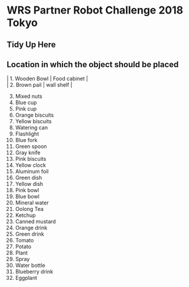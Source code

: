 # WRS Partner Robot Challenge 2018 Tokyo  

## Tidy Up Here  

## Location in which the object should be placed  

| 1. Wooden Bowl | Food cabinet |  
| 2. Brown pail | wall shelf |

3. Mixed nuts
4. Blue cup
5. Pink cup
6. Orange biscuits
7. Yellow biscuits
8. Watering can
9. Flashlight
10. Blue fork
11. Green spoon
12. Gray knife
13. Pink biscuits
14. Yellow clock
15. Aluminum foil
16. Green dish
17. Yellow dish
18. Pink bowl
19. Blue bowl
20. Mineral water
21. Oolong Tea 
22. Ketchup
23. Canned mustard
24. Orange drink
25. Green drink
26. Tomato
27. Potato
28. Plant
29. Spray
30. Water bottle
31. Blueberry drink
32. Eggplant
